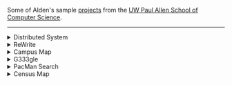 Some of Alden's sample [projects](https://aldenhinden.github.io/UW-Coding-Projects/) from the [UW Paul Allen School of Computer Science](https://www.cs.washington.edu/). 

---

<details>
<summary>Distributed System</summary>
Built a sharded, linearizable, scalable, fault tolerant (Primary/Backup → Paxos), highly available key-value store, with dynamic load balancing and atomic multi-key transactions in Java; similar to Amazon’s DynamoDB or Google’s Spanner.
<img src="/docs/ds/pmmc.png" width="1198" height="874">
</details>

<details>
<summary>ReWrite</summary>
Full stack development on a team integrating the ChatGPT API into an Angular CLI website, using prompt engineering and JavaScript web scraping to return summaries of uploaded PDFs. Experience configuring a virtual private server to fully deploy the website using Vultr. Continuous integration and testing experience.
</details>

<details>
<summary>Campus Map</summary>
Full implementation of Dijkstra’s algorithm to find shortest path between buildings on UW campus using a personalized, generic graph data structure in Java. Front-end UI integration with HTML and ReactJS. Practice with simple HTTP servers in Java.
</details>

<details>
<summary>G333gle</summary>
Created LinkedList and HashMap data structures in C to integrate with C++ index file to serve as back-end of a simple word-matching “mini Google”. Practice with C/C++ HTTP server implementation.
</details>


<details>
<summary>PacMan Search</summary>
Optimizing maze pathfinding in Python with BFS, DFS, UCS, A* search, Alpha-Beta Pruning, and practice with evaluation functions. Further exploration into reinforcement learning with value iteration, Epsilon Greedy, Q-learning, and particle filtering
</details>


<details>
<summary>Census Map</summary>
Practice with Java’s ForkJoinPool framework, using parallelism to compute query responses on a US population map.
</details>
